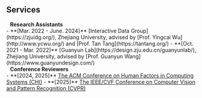## Services

<h4 style="margin:0 10px 0;">Research Assistants</h4>
  - **[Mar. 2022 - June. 2024]** [Interactive Data Group](https://zjuidg.org/), Zhejiang University, advised by [Prof. Yingcai Wu](http://www.ycwu.org/) and [Prof. Tan Tang](https://tantang.org/)
  - **[Oct. 2021 - Mar. 2022]** [Guanyun Lab](https://design.zju.edu.cn/guanyunlab/), Zhejiang University, advised by [Prof. Guanyun Wang](https://www.guanyundesign.com/)

<h4 style="margin:0 10px 0;">Conference Reviewers</h4>
  - **[2024, 2025]** <a href="https://dl.acm.org/conference/chi"><autocolor>The ACM Conference on Human Factors in Computing Systems (CHI)</autocolor></a>
  - **[2025]** <a href="[https://dl.acm.org/conference/chi](https://cvpr.thecvf.com/)"><autocolor>The IEEE/CVF Conference on Computer Vision and Pattern Recognition (CVPR)</autocolor></a>
